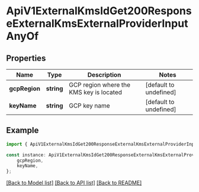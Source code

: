 # ApiV1ExternalKmsIdGet200ResponseExternalKmsExternalProviderInputAnyOf


## Properties

Name | Type | Description | Notes
------------ | ------------- | ------------- | -------------
**gcpRegion** | **string** | GCP region where the KMS key is located | [default to undefined]
**keyName** | **string** | GCP key name | [default to undefined]

## Example

```typescript
import { ApiV1ExternalKmsIdGet200ResponseExternalKmsExternalProviderInputAnyOf } from './api';

const instance: ApiV1ExternalKmsIdGet200ResponseExternalKmsExternalProviderInputAnyOf = {
    gcpRegion,
    keyName,
};
```

[[Back to Model list]](../README.md#documentation-for-models) [[Back to API list]](../README.md#documentation-for-api-endpoints) [[Back to README]](../README.md)
